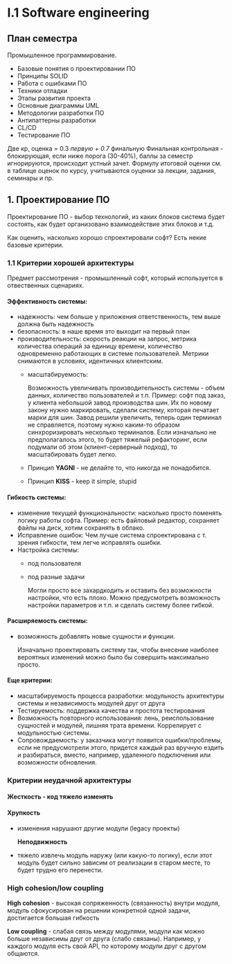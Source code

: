 # I.1 Software engineering

## План семестра

Промышленное программирование.

* Базовые понятия о проектировании ПО
* Принципы SOLID
* Работа с ошибками ПО
* Техники отладки
* Этапы развития проекта
* Основные диаграммы UML
* Методологии разработки ПО
* Антипаттерны разработки
* CL/CD
* Тестирование ПО

Две кр, оценка = 0.3  _первую + 0.7_  финальную Финальная контрольная - блокирующая, если ниже порога \(30-40%\), баллы за семестр игнорируются, происходит устный зачет. Формулу итоговой оценки см. в таблице оценок по курсу, учитываются оуценки за лекции, задания, семинары и пр.

## 1. Проектирование ПО

Проектирование ПО - выбор технологий, из каких блоков система будет состоять, как будет организовано взаимодействие этих блоков и т.д.

Как оценить, насколько хорошо спроектировали софт? Есть некие базовые критерии.

### 1.1 Критерии хорошей архитектуры

Предмет рассмотрения - промышленный софт, который используется в отвественных сценариях.

#### Эффективность системы:

* надежность: чем больше у приложения ответственность, тем выше должна быть надежность
* безопасность: в наше время это выходит на первый план
* производительность: скорость реакции на запрос, метрика количества операций за единицу времени, количество одновременно работающих в системе пользователей. Метрики снимаются в условиях, идентичных клиентским.
  * масштабируемость: 

    Возможность увеличивать производительность системы - объем данных, количество пользователей и т.п. Пример: софт под заказ, у клиента небольшой завод производства шин. Их по новому закону нужно маркировать, сделали систему, которая печатает марки для шин. Завод решили увеличить, теперь один терминал не справляется, поэтому нужно каким-то образом синхроризировать несколько терминалов. Если изначально не предполагалось этого, то будет тяжелый рефакторинг, если подумали об этом \(клиент-серверный подход\), то масштабировать будет легко. 

  * Принцип **YAGNI** - не делайте то, что никогда не понадобится. 
  * Принцип **KISS** - keep it simple, stupid

#### Гибкость системы:

* изменение текущей функциональности: насколько просто поменять логику работы софта. Пример: есть файловый редактор, сохраняет файлы на диск, хотим сохранять в облако. 
* Исправление ошибок: Чем лучше система спроектирована с т. зрения гибкости, тем легче исправлять ошибки.
* Настройка системы:
  * под пользователя
  * под разные задачи

    Могли просто все захардкодить и оставить без возможности настройки, что есть плохо. Можно предусмотреть возможность настройки параметров и т.п. и сделать систему более гибкой.

#### Расширяемость системы:

* возможность добавлять новые сущности и функции.

    Изначально проектировать систему так, чтобы внесение наиболее вероятных изменений можно было бы совершить максимально просто.

#### Еще критерии:

* масштабируемость процесса разработки: модульность архитектуры системы и независимость модулей друг от друга
* Тестируемость: поддержка качества и простота тестирования
* Возможность повторного использования: лень, реиспользование сущностей и модулей, лишняя трата времени. Коррелирует с модульностью системы.
* Сопровождаемость: у заказчика могут появится ошибки/проблемы, если не предусмотрели этого, придется каждый раз вручную ездить и разбираться, вместо, например, удаленного подключения или возможности обновления.

### Критерии неудачной архитектуры

#### Жесткость - код тяжело изменять

#### Хрупкость

* изменения нарушают другие модули \(legacy проекты\)

  **Неподвижность**

* тяжело извлечь модуль наружу \(или какую-то логику\), если этот модуль будет сильно зависим от реализации в старом месте, то будет трудно его перенести.

### High cohesion/low coupling

**High cohesion** - высокая сопряженность \(связанность\) внутри модуля, модуль сфокусирован на решении конкретной одной задачи, достигается большая гибкость

**Low coupling** - слабая связь между модулями, модули как можно больше независимы друг от друга \(слабо связаны\). Например, у каждого модуля есть свой API, по которому модули друг с другом общаются.

